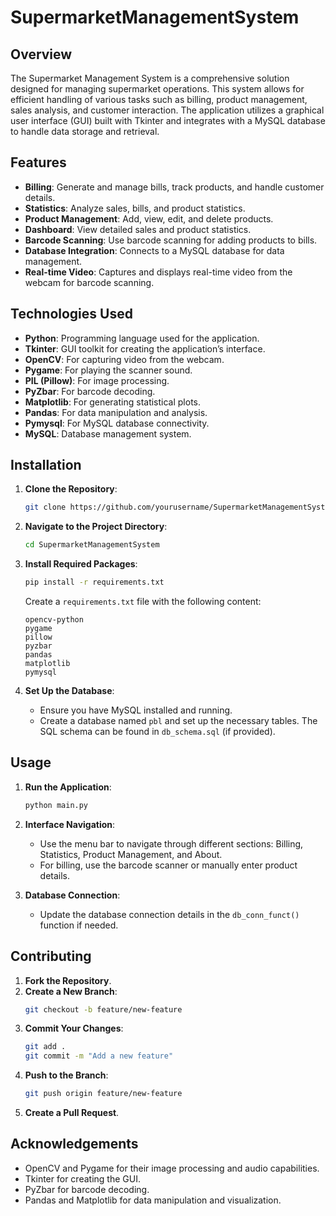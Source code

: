 # SupermarketManagementSystem

## Overview

The Supermarket Management System is a comprehensive solution designed for managing supermarket operations. This system allows for efficient handling of various tasks such as billing, product management, sales analysis, and customer interaction. The application utilizes a graphical user interface (GUI) built with Tkinter and integrates with a MySQL database to handle data storage and retrieval.

## Features

- **Billing**: Generate and manage bills, track products, and handle customer details.
- **Statistics**: Analyze sales, bills, and product statistics.
- **Product Management**: Add, view, edit, and delete products.
- **Dashboard**: View detailed sales and product statistics.
- **Barcode Scanning**: Use barcode scanning for adding products to bills.
- **Database Integration**: Connects to a MySQL database for data management.
- **Real-time Video**: Captures and displays real-time video from the webcam for barcode scanning.

## Technologies Used

- **Python**: Programming language used for the application.
- **Tkinter**: GUI toolkit for creating the application’s interface.
- **OpenCV**: For capturing video from the webcam.
- **Pygame**: For playing the scanner sound.
- **PIL (Pillow)**: For image processing.
- **PyZbar**: For barcode decoding.
- **Matplotlib**: For generating statistical plots.
- **Pandas**: For data manipulation and analysis.
- **Pymysql**: For MySQL database connectivity.
- **MySQL**: Database management system.

## Installation

1. **Clone the Repository**:
   ```bash
   git clone https://github.com/yourusername/SupermarketManagementSystem.git
   ```

2. **Navigate to the Project Directory**:
   ```bash
   cd SupermarketManagementSystem
   ```

3. **Install Required Packages**:
   ```bash
   pip install -r requirements.txt
   ```

   Create a `requirements.txt` file with the following content:
   ```
   opencv-python
   pygame
   pillow
   pyzbar
   pandas
   matplotlib
   pymysql
   ```

4. **Set Up the Database**:
   - Ensure you have MySQL installed and running.
   - Create a database named `pbl` and set up the necessary tables. The SQL schema can be found in `db_schema.sql` (if provided).

## Usage

1. **Run the Application**:
   ```bash
   python main.py
   ```

2. **Interface Navigation**:
   - Use the menu bar to navigate through different sections: Billing, Statistics, Product Management, and About.
   - For billing, use the barcode scanner or manually enter product details.

3. **Database Connection**:
   - Update the database connection details in the `db_conn_funct()` function if needed.

## Contributing

1. **Fork the Repository**.
2. **Create a New Branch**:
   ```bash
   git checkout -b feature/new-feature
   ```
3. **Commit Your Changes**:
   ```bash
   git add .
   git commit -m "Add a new feature"
   ```
4. **Push to the Branch**:
   ```bash
   git push origin feature/new-feature
   ```
5. **Create a Pull Request**.


## Acknowledgements

- OpenCV and Pygame for their image processing and audio capabilities.
- Tkinter for creating the GUI.
- PyZbar for barcode decoding.
- Pandas and Matplotlib for data manipulation and visualization.
